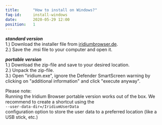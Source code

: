 ```yaml
---
title:		"How to install on Windows?"
faq-id:		install-windows
date:		2020-05-29 12:00
position:	1
---
```

_**standard version**_   
1.) Download the installer file from [iridiumbrowser.de](https://test.iridiumbrowser.de/downloads/windows "download Iridium Browser for Windows").   
2.) Save the .msi file to your computer and open it.

_**portable version**_   
1.) Download the zip-file and save to your desired location.   
2.) Unpack the zip-file.   
3.) Open "iridium.exe", ignore the Defender SmartScreen warning by clicking on "additional information" and 
click "execute anyway".   

Please note:   
Running the Iridium Browser portable version works out of the box. 
We recommend to create a shortcut using the   
```--user-data-dir=/IridiumUserData```    
configuration option to store the user data to a preferred location (like a USB stick, etc.)